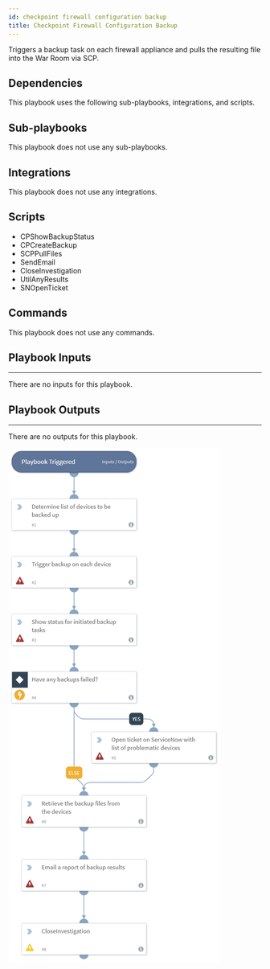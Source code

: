 ```yaml
---
id: checkpoint firewall configuration backup
title: Checkpoint Firewall Configuration Backup
---
```


Triggers a backup task on each firewall appliance and pulls the resulting file into the War Room via SCP.

## Dependencies
This playbook uses the following sub-playbooks, integrations, and scripts.

## Sub-playbooks
This playbook does not use any sub-playbooks.

## Integrations
This playbook does not use any integrations.

## Scripts
* CPShowBackupStatus
* CPCreateBackup
* SCPPullFiles
* SendEmail
* CloseInvestigation
* UtilAnyResults
* SNOpenTicket

## Commands
This playbook does not use any commands.

## Playbook Inputs
---
There are no inputs for this playbook.

## Playbook Outputs
---
There are no outputs for this playbook.

![Checkpoint_Firewall_Configuration_Backup](https://github.com/ElazarK/content-docs/blob/master/images/playbooks/Checkpoint_Firewall_Configuration_Backup.png)
